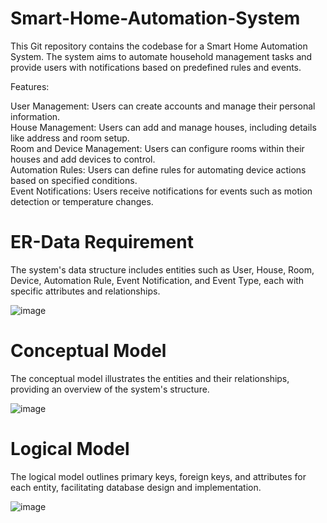 # Smart-Home-Automation-System

This Git repository contains the codebase for a Smart Home Automation System. The system aims to automate household management tasks and provide users with notifications based on predefined rules and events.

Features:

User Management: Users can create accounts and manage their personal information.<br>
House Management: Users can add and manage houses, including details like address and room setup.<br>
Room and Device Management: Users can configure rooms within their houses and add devices to control.<br>
Automation Rules: Users can define rules for automating device actions based on specified conditions.<br>
Event Notifications: Users receive notifications for events such as motion detection or temperature changes.<br>


# ER-Data Requirement
The system's data structure includes entities such as User, House, Room, Device, Automation Rule, Event Notification, and Event Type, each with specific attributes and relationships.

![image](https://github.com/mkarodka/Smart-Home-Automation-System/assets/108047751/e90a4a7a-964f-4422-a36c-03298f50fe5b)


# Conceptual Model
The conceptual model illustrates the entities and their relationships, providing an overview of the system's structure.

![image](https://github.com/mkarodka/Smart-Home-Automation-System/assets/108047751/297c26d6-d69a-4ff6-9498-57c71a70977c)


# Logical Model
The logical model outlines primary keys, foreign keys, and attributes for each entity, facilitating database design and implementation.

![image](https://github.com/mkarodka/Smart-Home-Automation-System/assets/108047751/9e1904db-3e4a-43bd-a4d0-29303962d09f)


